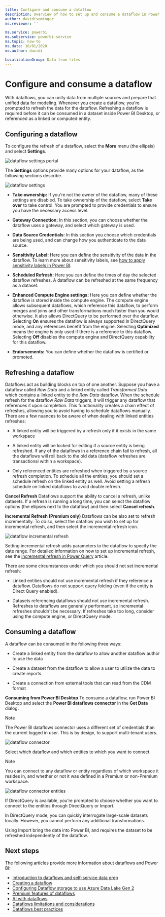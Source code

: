 ```yaml
---
title: Configure and consume a dataflow
description: Overview of how to set up and consume a dataflow in Power BI
author: davidiseminger
ms.reviewer: ''

ms.service: powerbi
ms.subservice: powerbi-service
ms.topic: how-to
ms.date: 10/01/2020
ms.author: davidi

LocalizationGroup: Data from files
---
```

# Configure and consume a dataflow

With dataflows, you can unify data from multiple sources and prepare that unified data for modeling. Whenever you create a dataflow, you're prompted to refresh the data for the dataflow. Refreshing a dataflow is required before it can be consumed in a dataset inside Power BI Desktop, or referenced as a linked or computed entity.

## Configuring a dataflow

To configure the refresh of a dataflow, select the **More** menu (the ellipsis) and select **Settings**.

![dataflow settings portal](media/dataflows-configure-consume/dataflow-settings.png)

The **Settings** options provide many options for your dataflow, as the following sections describe.

![dataflow settings](media/dataflows-configure-consume/dataflow-settings-detailed.png)

* **Take ownership:** If you're not the owner of the dataflow, many of these settings are disabled. To take ownership of the dataflow, select **Take over** to take control. You are prompted to provide credentials to ensure you have the necessary access level.

* **Gateway Connection:** In this section, you can choose whether the dataflow uses a gateway, and select which gateway is used. 

* **Data Source Credentials:** In this section you choose which credentials are being used, and can change how you authenticate to the data source.

* **Sensitivity Label:** Here you can define the sensitivity of the data in the dataflow. To learn more about sensitivity labels, see [how to apply sensitivity labels in Power BI](../../admin/service-security-apply-data-sensitivity-labels.md).

* **Scheduled Refresh:** Here you can define the times of day the selected dataflow refreshes. A dataflow can be refreshed at the same frequency as a dataset.

* **Enhanced Compute Engine settings:** Here you can define whether the dataflow is stored inside the compute engine. The compute engine allows subsequent dataflows, which reference this dataflow, to perform merges and joins and other transformations much faster than you would otherwise. It also allows DirectQuery to be performed over the dataflow. Selecting **On** ensures the dataflow is always supported in DirectQuery mode, and any references benefit from the engine. Selecting **Optimized** means the engine is only used if there is a reference to this dataflow. Selecting **Off** disables the compute engine and DirectQuery capability for this dataflow.

* **Endorsements:** You can define whether the dataflow is certified or promoted. 

## Refreshing a dataflow
Dataflows act as building blocks on top of one another. Suppose you have a dataflow called *Raw Data* and a linked entity called *Transformed Data* which contains a linked entity to the *Raw Data* dataflow. When the schedule refresh for the dataflow *Raw Data* triggers, it will trigger any dataflow that references it upon completion. This functionality creates a chain effect of refreshes, allowing you to avoid having to schedule dataflows manually. There are a few nuances to be aware of when dealing with linked entities refreshes:

* A linked entity will be triggered by a refresh only if it exists in the same workspace

* A linked entity will be locked for editing if a source entity is being refreshed. If any of the dataflows in a reference chain fail to refresh, all the dataflows will roll back to the old data (dataflow refreshes are transactional within a workspace).

* Only referenced entities are refreshed when triggered by a source refresh completion. To schedule all the entities, you should set a schedule refresh on the linked entity as well. Avoid setting a refresh schedule on linked dataflows to avoid double refresh.

**Cancel Refresh**
Dataflows support the ability to cancel a refresh, unlike datasets. If a refresh is running a long time, you can select the dataflow options (the ellipses next to the dataflow) and then select **Cancel refresh**.

**Incremental Refresh (Premium only)**
Dataflows can be also set to refresh incrementally. To do so, select the dataflow you wish to set up for incremental refresh, and then select the incremental refresh icon.

![dataflow incremental refresh](media/dataflows-configure-consume/dataflow-created-entity.png)

Setting incremental refresh adds parameters to the dataflow to specify the date range. For detailed information on how to set up incremental refresh, see the [incremental refresh in Power Query](/power-query/dataflows/incremental-refresh) article.

There are some circumstances under which you should not set incremental refresh:

* Linked entities should not use incremental refresh if they reference a dataflow. Dataflows do not support query folding (even if the entity is Direct Query enabled). 

* Datasets referencing dataflows should not use incremental refresh. Refreshes to dataflows are  generally performant, so incremental refreshes shouldn't be necessary. If refreshes take too long, consider using the compute engine, or DirectQuery mode.

## Consuming a dataflow

A dataflow can be consumed in the following three ways:

* Create a linked entity from the dataflow to allow another dataflow author to use the data

* Create a dataset from the dataflow to allow a user to utilize the data to create reports

* Create a connection from external tools that can read from the CDM format

**Consuming from Power BI Desktop**
To consume a dataflow, run Power BI Desktop and select the **Power BI dataflows connector** in the **Get Data** dialog.

> [!NOTE]
> The Power BI dataflows connector uses a different set of credentials than the current logged in user. This is by design, to support multi-tenant users.

![dataflow connector](media/dataflows-configure-consume/dataflow-connector.png)

Select which dataflow and which entities to which you want to connect. 

> [!NOTE]
> You can connect to any dataflow or entity regardless of which workspace it resides in, and whether or not it was defined in a Premium or non-Premium workspace.

![dataflow connector entities](media/dataflows-configure-consume/dataflow-entities-picker.png)

If DirectQuery is available, you're prompted to choose whether you want to connect to the entities through DirectQuery or Import. 

In DirectQuery mode, you can quickly interrogate large-scale datasets locally. However, you cannot perform any additional transformations. 

Using Import bring the data into Power BI, and requires the dataset to be refreshed independently of the dataflow.

## Next steps
The following articles provide more information about dataflows and Power BI:

* [Introduction to dataflows and self-service data prep](dataflows-introduction-self-service.md)
* [Creating a dataflow](dataflows-create.md)
* [Configuring Dataflow storage to use Azure Data Lake Gen 2](dataflows-azure-data-lake-storage-integration.md)
* [Premium features of dataflows](dataflows-premium-features.md)
* [AI with dataflows](dataflows-machine-learning-integration.md)
* [Dataflows limitations and considerations](dataflows-features-limitations.md)
* [Dataflows best practices](dataflows-best-practices.md)